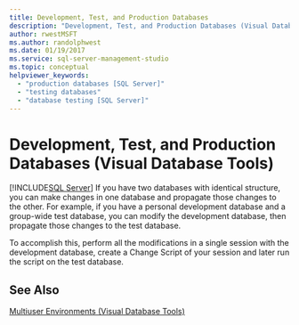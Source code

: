 ```yaml
---
title: Development, Test, and Production Databases
description: "Development, Test, and Production Databases (Visual Database Tools)"
author: rwestMSFT
ms.author: randolphwest
ms.date: 01/19/2017
ms.service: sql-server-management-studio
ms.topic: conceptual
helpviewer_keywords:
  - "production databases [SQL Server]"
  - "testing databases"
  - "database testing [SQL Server]"
---
```

# Development, Test, and Production Databases (Visual Database Tools)
[!INCLUDE[SQL Server](../includes/applies-to-version/sqlserver.md)]
If you have two databases with identical structure, you can make changes in one database and propagate those changes to the other. For example, if you have a personal development database and a group-wide test database, you can modify the development database, then propagate those changes to the test database.  
  
To accomplish this, perform all the modifications in a single session with the development database, create a Change Script of your session and later run the script on the test database.  
  
## See Also  
[Multiuser Environments &#40;Visual Database Tools&#41;](multiuser-environments-visual-database-tools.md)  
  
